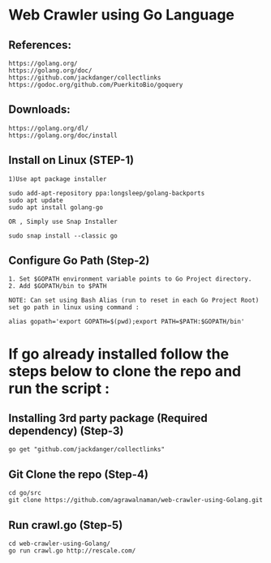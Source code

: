 
# Web Crawler using Go Language


## References:

    https://golang.org/
    https://golang.org/doc/
    https://github.com/jackdanger/collectlinks
    https://godoc.org/github.com/PuerkitoBio/goquery

## Downloads:

    https://golang.org/dl/
    https://golang.org/doc/install


## Install on Linux (STEP-1)
	1)Use apt package installer
```console
sudo add-apt-repository ppa:longsleep/golang-backports
sudo apt update
sudo apt install golang-go
```
	OR , Simply use Snap Installer
`sudo snap install --classic go`
## Configure Go Path (Step-2)

	1. Set $GOPATH environment variable points to Go Project directory.
	2. Add $GOPATH/bin to $PATH
	
	NOTE: Can set using Bash Alias (run to reset in each Go Project Root)
	set go path in linux using command : 	
```console
alias gopath='export GOPATH=$(pwd);export PATH=$PATH:$GOPATH/bin'
```
# If go already installed follow the steps below to clone the repo and run the script : 
	
##  Installing 3rd party package (Required dependency) (Step-3)
```console
go get "github.com/jackdanger/collectlinks"
```
	
## Git Clone the repo (Step-4)
```console
cd go/src
git clone https://github.com/agrawalnaman/web-crawler-using-Golang.git
```
## Run crawl.go (Step-5)
```console
cd web-crawler-using-Golang/
go run crawl.go http://rescale.com/
```


	


    
